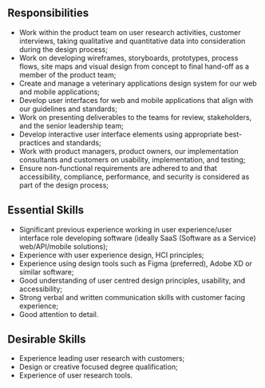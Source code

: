 ## Responsibilities 

* Work within the product team on user research activities, customer interviews, taking qualitative and quantitative data into consideration during the design process; 
* Work on developing wireframes, storyboards, prototypes, process flows, site maps and visual design from concept to final hand-off as a member of the product team; 
* Create and manage a veterinary applications design system for our web and mobile applications; 
* Develop user interfaces for web and mobile applications that align with our guidelines and standards; 
* Work on presenting deliverables to the teams for review, stakeholders, and the senior leadership team; 
* Develop interactive user interface elements using appropriate best-practices and standards; 
* Work with product managers, product owners, our implementation consultants and customers on usability, implementation, and testing; 
* Ensure non-functional requirements are adhered to and that accessibility, compliance, performance, and security is considered as part of the design process; 

## Essential Skills

* Significant previous experience working in user experience/user interface role developing software (ideally SaaS (Software as a Service) web/API/mobile solutions); 
* Experience with user experience design, HCI principles; 
* Experience using design tools such as Figma (preferred), Adobe XD or similar software; 
* Good understanding of user centred design principles, usability, and accessibility; 
* Strong verbal and written communication skills with customer facing experience; 
* Good attention to detail. 

## Desirable Skills

* Experience leading user research with customers; 
* Design or creative focused degree qualification; 
* Experience of user research tools. 